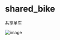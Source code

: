 # shared_bike
共享单车


![image](https://github.com/1AoB/shared_bike/assets/78208268/8a89d729-286c-480b-82a0-7bca29e4e4a5)

